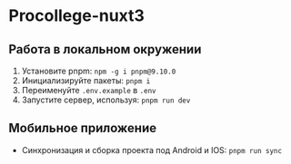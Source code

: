 # Procollege-nuxt3

## Работа в локальном окружении
1. Установите pnpm: `npm -g i pnpm@9.10.0` 
2. Инициализируйте пакеты: `pnpm i`
3. Переименуйте `.env.example` в `.env`
4. Запустите сервер, используя: `pnpm run dev`

## Мобильное приложение
- Синхронизация и сборка проекта под Android и IOS: `pnpm run sync`
